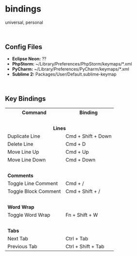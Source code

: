 # bindings
universal, personal

<br>

## Config Files

* **Eclipse Neon:** ??
* **PhpStorm:** ~/Library/Preferences/PhpStorm<xx>/keymaps/*.xml
* **PyCharm:** ~/Library/Preferences/PyCharm<xx>/keymaps/*.xml
* **Sublime 2:** Packages/User/Default.sublime-keymap

<br>

## Key Bindings
<table>
	<tr>
		<th>Command</th>
		<th>Binding</th>
	</tr>
	<tr>
		<td colspan="2" style="text-align: center;">&nbsp;</td>
	</tr>
	<tr>
		<td colspan="2" style="text-align: center;"><strong>Lines</strong></td>
	</tr>	
	<tr>
		<td>Duplicate Line</td>
		<td>Cmd + Shift + Down</td>
	</tr>
	<tr>
		<td>Delete Line</td>
		<td>Cmd + D</td>
	</tr>
	<tr>
		<td>Move Line Up</td>
		<td>Cmd + Up</td>
	</tr>
	<tr>
		<td>Move Line Down</td>
		<td>Cmd + Down</td>
	</tr>
	<tr>
		<td colspan="2">&nbsp</td>
	</tr>
	<tr>
		<td colspan="2"><strong>Comments</strong></td>
	</tr>
	<tr>
		<td>Toggle Line Comment</td>
		<td>Cmd + /</td>
	</tr>
	<tr>
		<td>Toggle Block Comment</td>
		<td>Cmd + Shift + /</td>
	</tr>
	<tr>
		<td colspan="2">&nbsp;</td>
	</tr>
	<tr>
		<td colspan="2" style="margin: auto;"><strong>Word Wrap</strong></td>
	</tr>
	<tr>
		<td>Toggle Word Wrap</td>
		<td>Fn + Shift + W</td>
	</tr>
	<tr>
		<td colspan="2">&nbsp;</td>
	</tr>
	<tr>
		<td colspan="2"><strong>Tabs</strong></td>
	</tr>
	<tr>
		<td>Next Tab</td>
		<td>Ctrl + Tab</td>
	</tr>
	<tr>
		<td>Previous Tab</td>
		<td>Ctrl + Shift + Tab</td>
	</tr>
</table>
